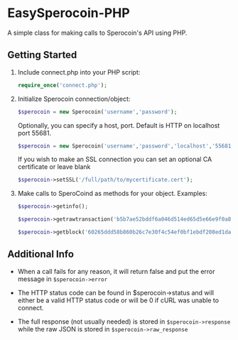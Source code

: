EasySperocoin-PHP
===============

A simple class for making calls to Sperocoin's API using PHP.

Getting Started
---------------
1. Include connect.php into your PHP script:

    ```php
    require_once('connect.php');
    ```
2. Initialize Sperocoin connection/object:

    ```php
    $sperocoin = new Sperocoin('username','password');
    ```

    Optionally, you can specify a host, port. Default is HTTP on localhost port 55681.

    ```php
    $sperocoin = new Sperocoin('username','password','localhost','55681');
    ```

    If you wish to make an SSL connection you can set an optional CA certificate or leave blank
    ```php
    $sperocoin->setSSL('/full/path/to/mycertificate.cert');
    ````

3. Make calls to SperoCoind as methods for your object. Examples:

    ```php
    $sperocoin->getinfo();
    
    $sperocoin->getrawtransaction('b5b7ae52bddf6a046d514ed65d5e66e9f0a86d3efa532e4db22cd8cd1f272f16',1);
    
    $sperocoin->getblock('60265ddd58b860b26c7e30f4c54ef0bf1ebdf208ed1da5ddabeebecb68fe672d');
    ```

Additional Info
---------------
* When a call fails for any reason, it will return false and put the error message in `$sperocoin->error`

* The HTTP status code can be found in $sperocoin->status and will either be a valid HTTP status code or will be 0 if cURL was unable to connect.

* The full response (not usually needed) is stored in `$sperocoin->response` while the raw JSON is stored in `$sperocoin->raw_response`
